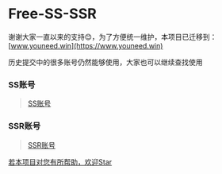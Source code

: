 # Free-SS-SSR

谢谢大家一直以来的支持:blush:，为了方便统一维护，本项目已迁移到：[www.youneed.win](https://www.youneed.win)

历史提交中的很多账号仍然能够使用，大家也可以继续查找使用

### SS账号
> [SS账号](https://www.youneed.win/free-ss)

### SSR账号
> [SSR账号](https://www.youneed.win/free-ssr)

[若本项目对您有所帮助，欢迎Star](https://github.com/dxxzst/Free-SS-SSR)

